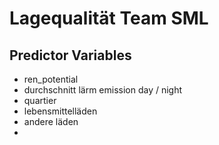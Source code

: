 # Lagequalität Team SML

## Predictor Variables
- ren_potential
- durchschnitt lärm emission day / night
- quartier
- lebensmittelläden
- andere läden
- 
